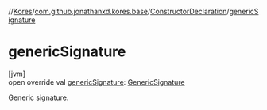 //[Kores](../../../index.md)/[com.github.jonathanxd.kores.base](../index.md)/[ConstructorDeclaration](index.md)/[genericSignature](generic-signature.md)

# genericSignature

[jvm]\
open override val [genericSignature](generic-signature.md): [GenericSignature](../../com.github.jonathanxd.kores.generic/-generic-signature/index.md)

Generic signature.
